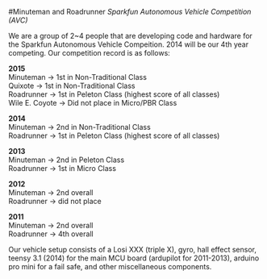 #Minuteman and Roadrunner
*Sparkfun Autonomous Vehicle Competition (AVC)*

We are a group of 2~4 people that are developing code and hardware for the Sparkfun Autonomous Vehicle Compeition. 2014 will be our 4th year competing. Our competition record is as follows:

__2015__
<br>Minuteman -> 1st in Non-Traditional Class
<br>Quixote -> 1st in Non-Traditional Class
<br>Roadrunner -> 1st in Peleton Class (highest score of all classes)
<br>Wile E. Coyote -> Did not place in Micro/PBR Class

__2014__
<br>Minuteman -> 2nd in Non-Traditional Class
<br>Roadrunner -> 1st in Peleton Class (highest score of all classes)

__2013__
<br>Minuteman -> 2nd in Peleton Class
<br>Roadrunner -> 1st in Micro Class

__2012__
<br>Minuteman -> 2nd overall
<br>Roadrunner -> did not place

__2011__
<br>Minuteman -> 2nd overall
<br>Roadrunner -> 4th overall

Our vehicle setup consists of a Losi XXX (triple X), gyro, hall effect sensor, teensy 3.1 (2014) for the main MCU board (ardupilot for 2011-2013), arduino pro mini for a fail safe, and other miscellaneous components.
